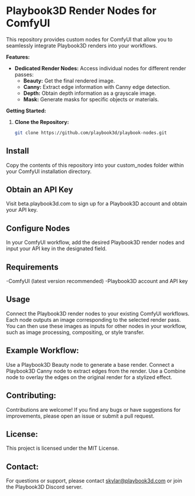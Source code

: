 # Playbook3D Render Nodes for ComfyUI

This repository provides custom nodes for ComfyUI that allow you to seamlessly integrate Playbook3D renders into your workflows.

**Features:**

* **Dedicated Render Nodes:**  Access individual nodes for different render passes:
    * **Beauty:**  Get the final rendered image.
    * **Canny:**  Extract edge information with Canny edge detection.
    * **Depth:**  Obtain depth information as a grayscale image.
    * **Mask:**  Generate masks for specific objects or materials.

**Getting Started:**

1. **Clone the Repository:**
   ```bash
   git clone https://github.com/playbook3d/playbook-nodes.git
   
## Install
Copy the contents of this repository into your custom_nodes folder within your ComfyUI installation directory.

## Obtain an API Key 
Visit beta.playbook3d.com to sign up for a Playbook3D account and obtain your API key.

## Configure Nodes
In your ComfyUI workflow, add the desired Playbook3D render nodes and input your API key in the designated field.

## Requirements
-ComfyUI (latest version recommended)
-Playbook3D account and API key

## Usage
Connect the Playbook3D render nodes to your existing ComfyUI workflows.  Each node outputs an image corresponding to the selected render pass. You can then use these images as inputs for other nodes in your workflow, such as image processing, compositing, or style transfer.

## Example Workflow:
Use a Playbook3D Beauty node to generate a base render.
Connect a Playbook3D Canny node to extract edges from the render.
Use a Combine node to overlay the edges on the original render for a stylized effect.

## Contributing:
Contributions are welcome! If you find any bugs or have suggestions for improvements, please open an issue or submit a pull request.   

## License:
This project is licensed under the MIT License.

## Contact:
For questions or support, please contact skylar@playbook3d.com or join the Playbook3D Discord server.   
